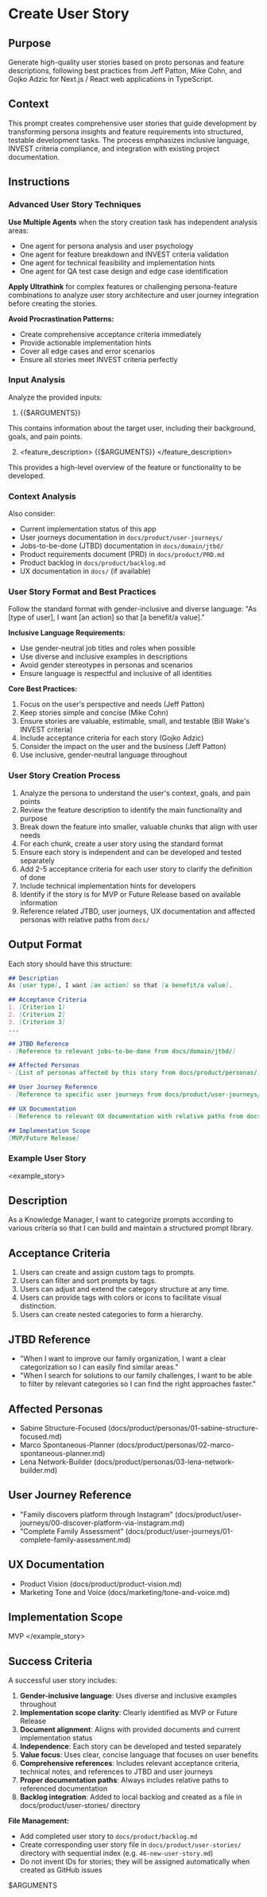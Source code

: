 # Create User Story

## Purpose

Generate high-quality user stories based on proto personas and feature descriptions, following best practices from Jeff Patton, Mike Cohn, and Gojko Adzic for Next.js / React web applications in TypeScript.

## Context

This prompt creates comprehensive user stories that guide development by transforming persona insights and feature requirements into structured, testable development tasks. The process emphasizes inclusive language, INVEST criteria compliance, and integration with existing project documentation.

## Instructions

### Advanced User Story Techniques

**Use Multiple Agents** when the story creation task has independent analysis areas:
- One agent for persona analysis and user psychology
- One agent for feature breakdown and INVEST criteria validation
- One agent for technical feasibility and implementation hints
- One agent for QA test case design and edge case identification

**Apply Ultrathink** for complex features or challenging persona-feature combinations to analyze user story architecture and user journey integration before creating the stories.

**Avoid Procrastination Patterns:**
- Create comprehensive acceptance criteria immediately
- Provide actionable implementation hints
- Cover all edge cases and error scenarios
- Ensure all stories meet INVEST criteria perfectly

### Input Analysis

Analyze the provided inputs:

1. <persona>
   {{$ARGUMENTS}}
   </persona>

This contains information about the target user, including their background, goals, and pain points.

2. <feature_description>
   {{$ARGUMENTS}}
   </feature_description>

This provides a high-level overview of the feature or functionality to be developed.

### Context Analysis

Also consider:
- Current implementation status of this app
- User journeys documentation in `docs/product/user-journeys/`
- Jobs-to-be-done (JTBD) documentation in `docs/domain/jtbd/`
- Product requirements document (PRD) in `docs/product/PRD.md`
- Product backlog in `docs/product/backlog.md`
- UX documentation in `docs/` (if available)

### User Story Format and Best Practices

Follow the standard format with gender-inclusive and diverse language:
"As [type of user], I want [an action] so that [a benefit/a value]."

**Inclusive Language Requirements:**
- Use gender-neutral job titles and roles when possible
- Use diverse and inclusive examples in descriptions
- Avoid gender stereotypes in personas and scenarios
- Ensure language is respectful and inclusive of all identities

**Core Best Practices:**
1. Focus on the user's perspective and needs (Jeff Patton)
2. Keep stories simple and concise (Mike Cohn)  
3. Ensure stories are valuable, estimable, small, and testable (Bill Wake's INVEST criteria)
4. Include acceptance criteria for each story (Gojko Adzic)
5. Consider the impact on the user and the business (Jeff Patton)
6. Use inclusive, gender-neutral language throughout

### User Story Creation Process

1. Analyze the persona to understand the user's context, goals, and pain points
2. Review the feature description to identify the main functionality and purpose
3. Break down the feature into smaller, valuable chunks that align with user needs
4. For each chunk, create a user story using the standard format
5. Ensure each story is independent and can be developed and tested separately
6. Add 2-5 acceptance criteria for each user story to clarify the definition of done
7. Include technical implementation hints for developers
8. Identify if the story is for MVP or Future Release based on available information
9. Reference related JTBD, user journeys, UX documentation and affected personas with relative paths from `docs/`

## Output Format

Each story should have this structure:

```markdown
## Description
As [user type], I want [an action] so that [a benefit/a value].

## Acceptance Criteria
1. [Criterion 1]
2. [Criterion 2]
3. [Criterion 3]
...

## JTBD Reference
- [Reference to relevant jobs-to-be-done from docs/domain/jtbd/]

## Affected Personas
- [List of personas affected by this story from docs/product/personas/]

## User Journey Reference
- [Reference to specific user journeys from docs/product/user-journeys/]

## UX Documentation
- [Reference to relevant UX documentation with relative paths from docs/]

## Implementation Scope
[MVP/Future Release]
```

### Example User Story

<example_story>

## Description

As a Knowledge Manager, I want to categorize prompts according to various criteria so that I can build and maintain a structured prompt library.

## Acceptance Criteria

1. Users can create and assign custom tags to prompts.
2. Users can filter and sort prompts by tags.
3. Users can adjust and extend the category structure at any time.
4. Users can provide tags with colors or icons to facilitate visual distinction.
5. Users can create nested categories to form a hierarchy.

## JTBD Reference

- "When I want to improve our family organization, I want a clear categorization so I can easily find similar areas."
- "When I search for solutions to our family challenges, I want to be able to filter by relevant categories so I can find the right approaches faster."

## Affected Personas

- Sabine Structure-Focused (docs/product/personas/01-sabine-structure-focused.md)
- Marco Spontaneous-Planner (docs/product/personas/02-marco-spontaneous-planner.md)
- Lena Network-Builder (docs/product/personas/03-lena-network-builder.md)

## User Journey Reference

- "Family discovers platform through Instagram" (docs/product/user-journeys/00-discover-platform-via-instagram.md)
- "Complete Family Assessment" (docs/product/user-journeys/01-complete-family-assessment.md)

## UX Documentation

- Product Vision (docs/product/product-vision.md)
- Marketing Tone and Voice (docs/marketing/tone-and-voice.md)

## Implementation Scope

MVP
</example_story>

## Success Criteria

A successful user story includes:

1. **Gender-inclusive language**: Uses diverse and inclusive examples throughout
2. **Implementation scope clarity**: Clearly identified as MVP or Future Release
3. **Document alignment**: Aligns with provided documents and current implementation status
4. **Independence**: Each story can be developed and tested separately
5. **Value focus**: Uses clear, concise language that focuses on user benefits
6. **Comprehensive references**: Includes relevant acceptance criteria, technical notes, and references to JTBD and user journeys
7. **Proper documentation paths**: Always includes relative paths to referenced documentation
8. **Backlog integration**: Added to local backlog and created as a file in docs/product/user-stories/ directory

**File Management:**
- Add completed user story to `docs/product/backlog.md`
- Create corresponding user story file in `docs/product/user-stories/` directory with sequential index (e.g. `46-new-user-story.md`)
- Do not invent IDs for stories; they will be assigned automatically when created as GitHub issues

$ARGUMENTS
